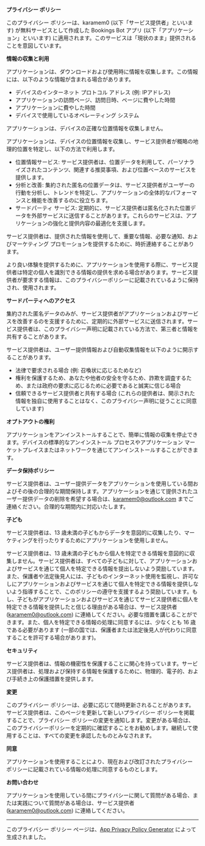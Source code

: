 **プライバシー ポリシー**

このプライバシー ポリシーは、karamem0 (以下「サービス提供者」といいます) が無料サービスとして作成した Bookings Bot アプリ (以下「アプリケーション」といいます) に適用されます。このサービスは「現状のまま」提供されることを意図しています。

**情報の収集と利用**

アプリケーションは、ダウンロードおよび使用時に情報を収集します。この情報には、以下のような情報が含まれる場合があります。

* デバイスのインターネット プロトコル アドレス (例: IPアドレス)
* アプリケーションの訪問ページ、訪問日時、ページに費やした時間
* アプリケーションに費やした時間
* デバイスで使用しているオペレーティング システム

アプリケーションは、デバイスの正確な位置情報を収集しません。

アプリケーションは、デバイスの位置情報を収集し、サービス提供者が概略の地理的位置を特定し、以下の方法で利用します。

* 位置情報サービス: サービス提供者は、位置データを利用して、パーソナライズされたコンテンツ、関連する推奨事項、および位置ベースのサービスを提供します。
* 分析と改善: 集約された匿名の位置データは、サービス提供者がユーザーの行動を分析し、トレンドを特定し、アプリケーションの全体的なパフォーマンスと機能を改善するのに役立ちます。
* サードパーティ サービス: 定期的に、サービス提供者は匿名化された位置データを外部サービスに送信することがあります。これらのサービスは、アプリケーションの強化と提供内容の最適化を支援します。

サービス提供者は、提供された情報を使用して、重要な情報、必要な通知、およびマーケティング プロモーションを提供するために、時折連絡することがあります。

より良い体験を提供するために、アプリケーションを使用する際に、サービス提供者は特定の個人を識別できる情報の提供を求める場合があります。サービス提供者が要求する情報は、このプライバシーポリシーに記載されているように保持され、使用されます。

**サードパーティへのアクセス**

集約された匿名データのみが、サービス提供者がアプリケーションおよびサービスを改善するのを支援するために、定期的に外部サービスに送信されます。サービス提供者は、このプライバシー声明に記載されている方法で、第三者と情報を共有することがあります。

サービス提供者は、ユーザー提供情報および自動収集情報を以下のように開示することがあります。

* 法律で要求される場合 (例: 召喚状に応じるためなど)
* 権利を保護するため、あなたや他者の安全を守るため、詐欺を調査するため、または政府の要求に応じるために必要であると誠実に信じる場合
* 信頼できるサービス提供者と共有する場合 (これらの提供者は、開示された情報を独自に使用することはなく、このプライバシー声明に従うことに同意しています)

**オプトアウトの権利**

アプリケーションをアンインストールすることで、簡単に情報の収集を停止できます。デバイスの標準的なアンインストール プロセスやアプリケーション マーケットプレイスまたはネットワークを通じてアンインストールすることができます。

**データ保持ポリシー**

サービス提供者は、ユーザー提供データをアプリケーションを使用している間およびその後の合理的な期間保持します。アプリケーションを通じて提供されたユーザー提供データの削除を希望する場合は、karamem0@outlook.com までご連絡ください。合理的な期間内に対応いたします。

**子ども**

サービス提供者は、13 歳未満の子どもからデータを意図的に収集したり、マーケティングを行ったりするためにアプリケーションを使用しません。

サービス提供者は、13 歳未満の子どもから個人を特定できる情報を意図的に収集しません。サービス提供者は、すべての子どもに対して、アプリケーションおよびサービスを通じて個人を特定できる情報を提出しないよう奨励しています。また、保護者や法定後見人には、子どものインターネット使用を監視し、許可なしにアプリケーションおよびサービスを通じて個人を特定できる情報を提供しないよう指導することで、このポリシーの遵守を支援するよう奨励しています。もし、子どもがアプリケーションおよびサービスを通じてサービス提供者に個人を特定できる情報を提供したと信じる理由がある場合は、サービス提供者 (karamem0@outlook.com) に連絡してください。必要な措置を講じることができます。また、個人を特定できる情報の処理に同意するには、少なくとも 16 歳である必要があります (一部の国では、保護者または法定後見人が代わりに同意することを許可する場合があります)。

**セキュリティ**

サービス提供者は、情報の機密性を保護することに関心を持っています。サービス提供者は、処理および保持する情報を保護するために、物理的、電子的、および手続き上の保護措置を提供します。

**変更**

このプライバシー ポリシーは、必要に応じて随時更新されることがあります。サービス提供者は、このページを更新して新しいプライバシー ポリシーを掲載することで、プライバシー ポリシーの変更を通知します。変更がある場合は、このプライバシーポリシーを定期的に確認することをお勧めします。継続して使用することは、すべての変更を承認したものとみなされます。

**同意**

アプリケーションを使用することにより、現在および改訂されたプライバシー ポリシーに記載されている情報の処理に同意するものとします。

**お問い合わせ**

アプリケーションを使用している間にプライバシーに関して質問がある場合、または実践について質問がある場合は、サービス提供者 (karamem0@outlook.com) に連絡してください。

***

このプライバシー ポリシー ページは、[App Privacy Policy Generator](https://app-privacy-policy-generator.nisrulz.com/) によって生成されました。
